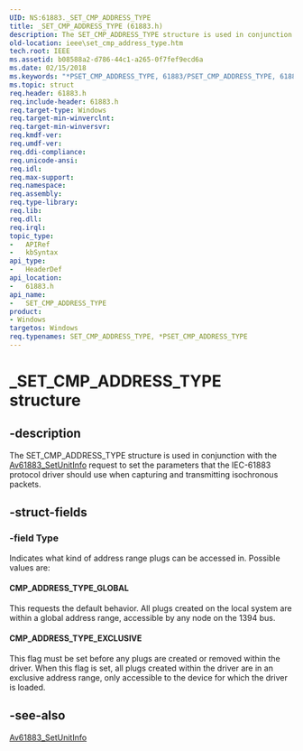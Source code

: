 ```yaml
---
UID: NS:61883._SET_CMP_ADDRESS_TYPE
title: _SET_CMP_ADDRESS_TYPE (61883.h)
description: The SET_CMP_ADDRESS_TYPE structure is used in conjunction with the Av61883_SetUnitInfo request to set the parameters that the IEC-61883 protocol driver should use when capturing and transmitting isochronous packets.
old-location: ieee\set_cmp_address_type.htm
tech.root: IEEE
ms.assetid: b08588a2-d786-44c1-a265-0f7fef9ecd6a
ms.date: 02/15/2018
ms.keywords: "*PSET_CMP_ADDRESS_TYPE, 61883/PSET_CMP_ADDRESS_TYPE, 61883/SET_CMP_ADDRESS_TYPE, 61883_structures_35b30fc9-69a6-4599-8d76-5aaf35104346.xml, IEEE.set_cmp_address_type, PSET_CMP_ADDRESS_TYPE, PSET_CMP_ADDRESS_TYPE structure pointer [Buses], SET_CMP_ADDRESS_TYPE, SET_CMP_ADDRESS_TYPE structure [Buses], _SET_CMP_ADDRESS_TYPE"
ms.topic: struct
req.header: 61883.h
req.include-header: 61883.h
req.target-type: Windows
req.target-min-winverclnt: 
req.target-min-winversvr: 
req.kmdf-ver: 
req.umdf-ver: 
req.ddi-compliance: 
req.unicode-ansi: 
req.idl: 
req.max-support: 
req.namespace: 
req.assembly: 
req.type-library: 
req.lib: 
req.dll: 
req.irql: 
topic_type:
-	APIRef
-	kbSyntax
api_type:
-	HeaderDef
api_location:
-	61883.h
api_name:
-	SET_CMP_ADDRESS_TYPE
product:
- Windows
targetos: Windows
req.typenames: SET_CMP_ADDRESS_TYPE, *PSET_CMP_ADDRESS_TYPE
---
```


# _SET_CMP_ADDRESS_TYPE structure


## -description


The SET_CMP_ADDRESS_TYPE structure is used in conjunction with the <a href="https://msdn.microsoft.com/library/windows/hardware/ff537002">Av61883_SetUnitInfo</a> request to set the parameters that the IEC-61883 protocol driver should use when capturing and transmitting isochronous packets. 


## -struct-fields




### -field Type

Indicates what kind of address range plugs can be accessed in. Possible values are:





#### CMP_ADDRESS_TYPE_GLOBAL

This requests the default behavior. All plugs created on the local system are within a global address range, accessible by any node on the 1394 bus.



#### CMP_ADDRESS_TYPE_EXCLUSIVE

This flag must be set before any plugs are created or removed within the driver. When this flag is set, all plugs created within the driver are in an exclusive address range, only accessible to the device for which the driver is loaded.


## -see-also




<a href="https://msdn.microsoft.com/library/windows/hardware/ff537002">Av61883_SetUnitInfo</a>
 

 

